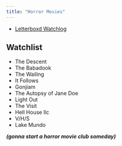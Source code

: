 ```yaml
---
title: "Horror Movies"
---
```


- [Letterboxd Watchlog](https://letterboxd.com/chayapatr)

## Watchlist

- The Descent
- The Babadook
- The Wailing
- It Follows
- Gonjiam
- The Autopsy of Jane Doe
- Light Out
- The Visit
- Hell House llc
- V/H/S
- Lake Mundo

**_(gonna start a horror movie club someday)_**
